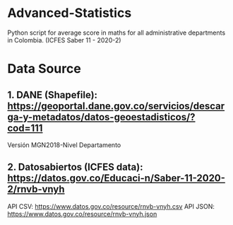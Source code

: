 # Advanced-Statistics
Python script for average score in maths for all administrative departments in Colombia. (ICFES Saber 11 - 2020-2)

# Data Source

## 1. DANE (Shapefile): https://geoportal.dane.gov.co/servicios/descarga-y-metadatos/datos-geoestadisticos/?cod=111
Versión MGN2018-Nivel Departamento


## 2. Datosabiertos (ICFES data): https://datos.gov.co/Educaci-n/Saber-11-2020-2/rnvb-vnyh
API CSV: https://www.datos.gov.co/resource/rnvb-vnyh.csv
API JSON: https://www.datos.gov.co/resource/rnvb-vnyh.json
